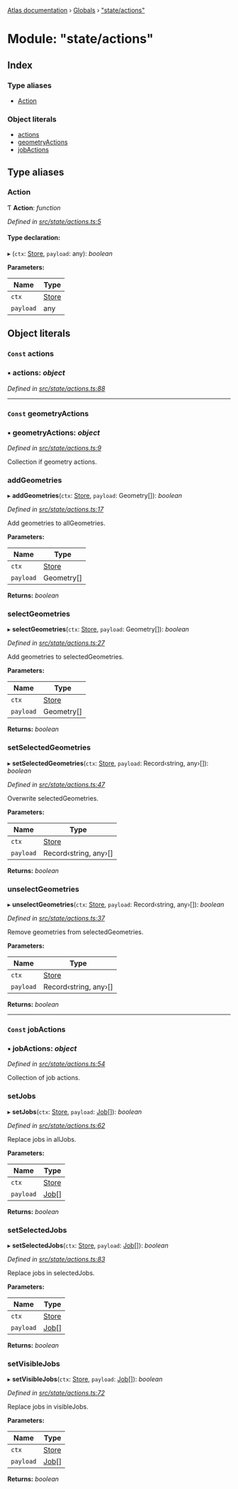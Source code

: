 [Atlas documentation](../README.md) › [Globals](../globals.md) › ["state/actions"](_state_actions_.md)

# Module: "state/actions"

## Index

### Type aliases

* [Action](_state_actions_.md#action)

### Object literals

* [actions](_state_actions_.md#const-actions)
* [geometryActions](_state_actions_.md#const-geometryactions)
* [jobActions](_state_actions_.md#const-jobactions)

## Type aliases

###  Action

Ƭ **Action**: *function*

*Defined in [src/state/actions.ts:5](https://github.com/chronark/atlas/blob/198ad53/src/state/actions.ts#L5)*

#### Type declaration:

▸ (`ctx`: [Store](../classes/_state_store_.store.md), `payload`: any): *boolean*

**Parameters:**

Name | Type |
------ | ------ |
`ctx` | [Store](../classes/_state_store_.store.md) |
`payload` | any |

## Object literals

### `Const` actions

### ▪ **actions**: *object*

*Defined in [src/state/actions.ts:88](https://github.com/chronark/atlas/blob/198ad53/src/state/actions.ts#L88)*

___

### `Const` geometryActions

### ▪ **geometryActions**: *object*

*Defined in [src/state/actions.ts:9](https://github.com/chronark/atlas/blob/198ad53/src/state/actions.ts#L9)*

Collection if geometry actions.

###  addGeometries

▸ **addGeometries**(`ctx`: [Store](../classes/_state_store_.store.md), `payload`: Geometry[]): *boolean*

*Defined in [src/state/actions.ts:17](https://github.com/chronark/atlas/blob/198ad53/src/state/actions.ts#L17)*

Add geometries to allGeometries.

**Parameters:**

Name | Type |
------ | ------ |
`ctx` | [Store](../classes/_state_store_.store.md) |
`payload` | Geometry[] |

**Returns:** *boolean*

###  selectGeometries

▸ **selectGeometries**(`ctx`: [Store](../classes/_state_store_.store.md), `payload`: Geometry[]): *boolean*

*Defined in [src/state/actions.ts:27](https://github.com/chronark/atlas/blob/198ad53/src/state/actions.ts#L27)*

Add geometries to selectedGeometries.

**Parameters:**

Name | Type |
------ | ------ |
`ctx` | [Store](../classes/_state_store_.store.md) |
`payload` | Geometry[] |

**Returns:** *boolean*

###  setSelectedGeometries

▸ **setSelectedGeometries**(`ctx`: [Store](../classes/_state_store_.store.md), `payload`: Record‹string, any›[]): *boolean*

*Defined in [src/state/actions.ts:47](https://github.com/chronark/atlas/blob/198ad53/src/state/actions.ts#L47)*

Overwrite selectedGeometries.

**Parameters:**

Name | Type |
------ | ------ |
`ctx` | [Store](../classes/_state_store_.store.md) |
`payload` | Record‹string, any›[] |

**Returns:** *boolean*

###  unselectGeometries

▸ **unselectGeometries**(`ctx`: [Store](../classes/_state_store_.store.md), `payload`: Record‹string, any›[]): *boolean*

*Defined in [src/state/actions.ts:37](https://github.com/chronark/atlas/blob/198ad53/src/state/actions.ts#L37)*

Remove geometries from selectedGeometries.

**Parameters:**

Name | Type |
------ | ------ |
`ctx` | [Store](../classes/_state_store_.store.md) |
`payload` | Record‹string, any›[] |

**Returns:** *boolean*

___

### `Const` jobActions

### ▪ **jobActions**: *object*

*Defined in [src/state/actions.ts:54](https://github.com/chronark/atlas/blob/198ad53/src/state/actions.ts#L54)*

Collection of job actions.

###  setJobs

▸ **setJobs**(`ctx`: [Store](../classes/_state_store_.store.md), `payload`: [Job](../interfaces/_types_customtypes_.job.md)[]): *boolean*

*Defined in [src/state/actions.ts:62](https://github.com/chronark/atlas/blob/198ad53/src/state/actions.ts#L62)*

Replace jobs in allJobs.

**Parameters:**

Name | Type |
------ | ------ |
`ctx` | [Store](../classes/_state_store_.store.md) |
`payload` | [Job](../interfaces/_types_customtypes_.job.md)[] |

**Returns:** *boolean*

###  setSelectedJobs

▸ **setSelectedJobs**(`ctx`: [Store](../classes/_state_store_.store.md), `payload`: [Job](../interfaces/_types_customtypes_.job.md)[]): *boolean*

*Defined in [src/state/actions.ts:83](https://github.com/chronark/atlas/blob/198ad53/src/state/actions.ts#L83)*

Replace jobs in selectedJobs.

**Parameters:**

Name | Type |
------ | ------ |
`ctx` | [Store](../classes/_state_store_.store.md) |
`payload` | [Job](../interfaces/_types_customtypes_.job.md)[] |

**Returns:** *boolean*

###  setVisibleJobs

▸ **setVisibleJobs**(`ctx`: [Store](../classes/_state_store_.store.md), `payload`: [Job](../interfaces/_types_customtypes_.job.md)[]): *boolean*

*Defined in [src/state/actions.ts:72](https://github.com/chronark/atlas/blob/198ad53/src/state/actions.ts#L72)*

Replace jobs in visibleJobs.

**Parameters:**

Name | Type |
------ | ------ |
`ctx` | [Store](../classes/_state_store_.store.md) |
`payload` | [Job](../interfaces/_types_customtypes_.job.md)[] |

**Returns:** *boolean*
